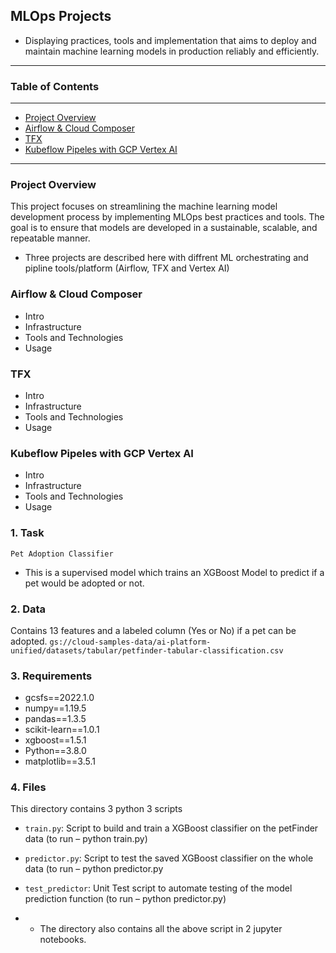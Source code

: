 ## MLOps Projects
- Displaying practices, tools and implementation that aims to deploy and maintain machine learning models in production reliably and efficiently. 
***


### Table of Contents
***
- [Project Overview](#project-overview)
- [Airflow & Cloud Composer](#airflow-&-cloud-composer)
- [TFX](#tfx)
- [Kubeflow Pipeles with GCP Vertex AI](#kubeflow-pipeles-with-gcp-vertex-ai)

***
### Project Overview

This project focuses on streamlining the machine learning model development process by implementing MLOps best practices and tools. The goal is to ensure that models are developed in a sustainable, scalable, and repeatable manner. 

- Three projects are described here with diffrent ML orchestrating and pipline tools/platform (Airflow, TFX and Vertex AI)


### Airflow & Cloud Composer
- Intro
- Infrastructure
- Tools and Technologies
- Usage


### TFX
- Intro
- Infrastructure
- Tools and Technologies
- Usage


### Kubeflow Pipeles with GCP Vertex AI
- Intro
- Infrastructure
- Tools and Technologies
- Usage


### 1. Task

`Pet Adoption Classifier`
- This is a supervised model which trains an XGBoost Model to predict if a pet would be adopted or not.


### 2. Data

Contains 13 features and a labeled column (Yes or No) if a pet can be adopted. `gs://cloud-samples-data/ai-platform-unified/datasets/tabular/petfinder-tabular-classification.csv`

### 3. Requirements

- gcsfs==2022.1.0
- numpy==1.19.5
- pandas==1.3.5
- scikit-learn==1.0.1
- xgboost==1.5.1
- Python==3.8.0
- matplotlib==3.5.1



### 4. Files
This directory contains 3 python 3 scripts
- `train.py`: Script to build and train a XGBoost classifier on the petFinder data (to run – python train.py)
- `predictor.py`: Script to test the saved XGBoost classifier on the whole data (to run – python predictor.py
- `test_predictor`: Unit Test script to automate testing of the model prediction function (to run – python predictor.py)


- - The directory also contains all the above script in 2 jupyter notebooks.


